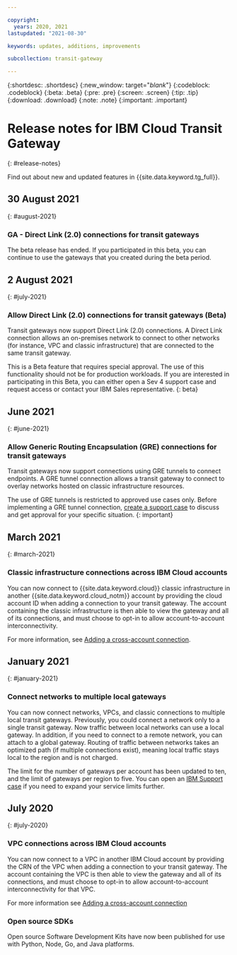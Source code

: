 ```yaml
---

copyright:
  years: 2020, 2021
lastupdated: "2021-08-30"

keywords: updates, additions, improvements

subcollection: transit-gateway

---
```


{:shortdesc: .shortdesc}
{:new_window: target="_blank_"}
{:codeblock: .codeblock}
{:beta: .beta}
{:pre: .pre}
{:screen: .screen}
{:tip: .tip}
{:download: .download}
{:note: .note}
{:important: .important}

# Release notes for IBM Cloud Transit Gateway
{: #release-notes}

Find out about new and updated features in {{site.data.keyword.tg_full}}.

## 30 August 2021
{: #august-2021}

### GA - Direct Link (2.0) connections for transit gateways  
The beta release has ended. If you participated in this beta, you can continue to use the gateways that you created during the beta period.

## 2 August 2021
{: #july-2021}

### Allow Direct Link (2.0) connections for transit gateways (Beta)  
Transit gateways now support Direct Link (2.0) connections. A Direct Link connection allows an on-premises network to connect to other networks (for instance, VPC and classic infrastructure) that are connected to the same transit gateway.

   This is a Beta feature that requires special approval. The use of this functionality should not be for production workloads. If you are interested in participating in this Beta, you can either open a Sev 4 support case and request access or contact your IBM Sales representative.
   {: beta}

## June 2021
{: #june-2021}

### Allow Generic Routing Encapsulation (GRE) connections for transit gateways
Transit gateways now support connections using GRE tunnels to connect endpoints. A GRE tunnel connection allows a transit gateway to connect to overlay networks hosted on classic infrastructure resources.

The use of GRE tunnels is restricted to approved use cases only. Before implementing a GRE tunnel connection, [create a support case](/docs/get-support?topic=get-support-open-case) to discuss and get approval for your specific situation.
{: important}

## March 2021
{: #march-2021}

### Classic infrastructure connections across IBM Cloud accounts
You can now connect to {{site.data.keyword.cloud}} classic infrastructure in another {{site.data.keyword.cloud_notm}} account by providing the cloud account ID when adding a connection to your transit gateway. The account containing the classic infrastructure is then able to view the gateway and all of its connections, and must choose to opt-in to allow account-to-account interconnectivity.

For more information, see [Adding a cross-account connection](/docs/transit-gateway?topic=transit-gateway-edit-gateway#adding-cross-account-connections).

## January 2021
{: #january-2021}

### Connect networks to multiple local gateways
You can now connect networks, VPCs, and classic connections to multiple local transit gateways. Previously, you could connect a network only to a single transit gateway. Now traffic between local networks can use a local gateway. In addition, if you need to connect to a remote network, you can attach to a global gateway. Routing of traffic between networks takes an optimized path (if multiple connections exist), meaning local traffic stays local to the region and is not charged.

The limit for the number of gateways per account has been updated to ten, and the limit of gateways per region to five. You can open an [IBM Support case](/docs/get-support?topic=get-support-using-avatar#using-avatar) if you need to expand your service limits further.

## July 2020
{: #july-2020}

### VPC connections across IBM Cloud accounts
You can now connect to a VPC in another IBM Cloud account by providing the CRN of the VPC when adding a connection to your transit gateway. The account containing the VPC is then able to view the gateway and all of its connections, and must choose to opt-in to allow account-to-account interconnectivity for that VPC.

For more information see [Adding a cross-account connection](/docs/transit-gateway?topic=transit-gateway-edit-gateway#adding-cross-account-connections)

### Open source SDKs
Open source Software Development Kits have now been published for use with Python, Node, Go, and Java platforms.

